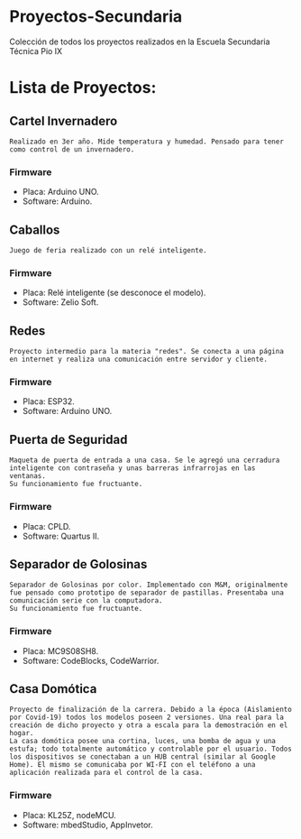 # Proyectos-Secundaria
 Colección de todos los proyectos realizados en la Escuela Secundaria Técnica Pio IX

# Lista de Proyectos:
## Cartel Invernadero
	Realizado en 3er año. Mide temperatura y humedad. Pensado para tener como control de un invernadero.
	
### Firmware
-	Placa: Arduino UNO.
-	Software: Arduino.

## Caballos
	Juego de feria realizado con un relé inteligente.
	
### Firmware
-	Placa: Relé inteligente (se desconoce el modelo).
-	Software: Zelio Soft.

## Redes
	Proyecto intermedio para la materia "redes". Se conecta a una página en internet y realiza una comunicación entre servidor y cliente.
	
### Firmware
-	Placa: ESP32.
-	Software: Arduino UNO.

## Puerta de Seguridad
	Maqueta de puerta de entrada a una casa. Se le agregó una cerradura inteligente con contraseña y unas barreras infrarrojas en las ventanas. 
	Su funcionamiento fue fructuante.
	
### Firmware
-	Placa: CPLD.
-	Software: Quartus II.

## Separador de Golosinas
	Separador de Golosinas por color. Implementado con M&M, originalmente fue pensado como prototipo de separador de pastillas. Presentaba una comunicación serie con la computadora.
	Su funcionamiento fue fructuante.

### Firmware
-	Placa: MC9S08SH8.
-	Software: CodeBlocks, CodeWarrior.

## Casa Domótica
	Proyecto de finalización de la carrera. Debido a la época (Aislamiento por Covid-19) todos los modelos poseen 2 versiones. Una real para la creación de dicho proyecto y otra a escala para la demostración en el hogar.
	La casa domótica posee una cortina, luces, una bomba de agua y una estufa; todo totalmente automático y controlable por el usuario. Todos los dispositivos se conectaban a un HUB central (similar al Google Home). El mismo se comunicaba por WI-FI con el teléfono a una aplicación realizada para el control de la casa.
	
### Firmware
-	Placa: KL25Z, nodeMCU.
-	Software: mbedStudio, AppInvetor. 